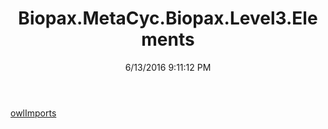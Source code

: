 ﻿---
title: Biopax.MetaCyc.Biopax.Level3.Elements
date: 6/13/2016 9:11:12 PM
---

[owlImports](T-Biopax.MetaCyc.Biopax.Level3.Elements.owlImports.html)
